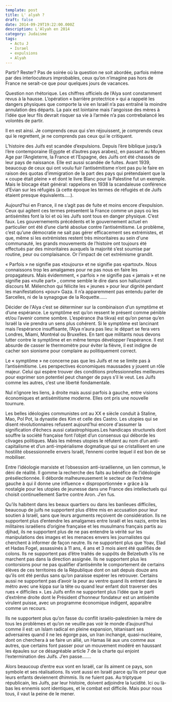 ```yaml
---
template: post
title: L' alyah ?
draft: false
date: 2014-09-29T19:22:00.000Z
description: L'Alyah en 2014
category: Judaisme
tags:
  - Actu J
  - Israel
  - expulsions
  - Alyah
---
```



Partir? Rester? Pas de soirée où la question ne soit abordée, parfois même par des interlocuteurs improbables, ceux qu’on n’imagine pas hors de France ne serait-ce que pour quelques jours de vacances. 

Question non rhétorique. Les chiffres officiels de l’Alya sont constamment revus  à la hausse. L’opération « barrière protectrice » qui a rappelé les dangers physiques que comporte la vie en Israël  n’a pas entraîné la moindre annulation des départs. La paix est lointaine mais l'angoisse des mères  à l’idée que  leur fils devrait risquer sa vie à l’armée n’a pas contrebalancé les volontés de partir. 

Il en est ainsi. Je comprends ceux qui s’en réjouissent, je comprends ceux qui le regrettent, je ne comprends pas ceux qui le critiquent. 

L’histoire des Juifs est scandée d’expulsions. Depuis l’ère biblique jusqu’à l’ère contemporaine (Egypte et d’autres pays arabes), en passant au Moyen Age par l’Angleterre, la France et l’Espagne, des Juifs ont été chassés de leur pays de naissance. Elle est aussi scandée de fuites. Avant 1939, beaucoup de ceux qui ont voulu fuir l’antisémitisme n’ont pas pu le faire en raison des quotas d’immigration de la part des pays qui prétendaient que la « coupe était pleine » et dont le livre Blanc pour la Palestine fut un exemple. Mais le blocage était général: rappelons  en 1938 la  scandaleuse conférence d’Evian sur les réfugiés (à cette époque les termes de réfugiés et de Juifs étaient presque équivalents…..).

Aujourd’hui  en France, il ne s’agit pas de fuite et moins encore d’expulsion. Ceux qui agitent ces termes présentent la France comme un pays  où les antisémites font la loi et où les Juifs sont tous en danger physique. C’est faux. Les gouvernements précédents et le gouvernement actuel en particulier ont été d’une clarté absolue contre l’antisémitisme. Le problème, c’est qu’une démocratie ne sait pas gérer efficacement ses extrémistes, et que, même si les extrémistes restent très minoritaires au sein d'une communauté, les grands mouvements de l’histoire ont toujours été effectués par des minoritaires auxquels la majorité s’est soumise par routine, peur ou complaisance. Or l’impact de cet extrémisme  grandit.



« Parfois »  ne signifie pas «toujours»  et ne signifie pas «partout». Nous connaissons trop les amalgames pour ne pas nous en faire les propagateurs. Mais évidemment, « parfois »  ne signifie pas « jamais »  et ne signifie pas  «nulle part» , comme semble le dire dans son hallucinant discours M. Mélenchon qui félicite les « jeunes » pour leur dignité pendant les manifestations «pour» Gaza. Il n’a apparemment pas entendu parler de Sarcelles, ni de la synagogue de la Roquette……



Décider de l'Alya c’est se déterminer sur la combinaison d’un symptôme et d’une espérance. Le symptôme est qu’on ressent le présent comme pénible et/ou l’avenir comme sombre. L’espérance (ha tikva) est qu’on pense qu’en Israël la vie prendra un sens plus cohérent.  Si le symptôme est lancinant mais l’espérance insuffisante, l’Alya n’aura pas lieu: le départ se fera vers Londres, Miami, Montréal ou Bruxelles.  En tant que militants nous devons lutter contre le symptôme et en même temps développer l’espérance. Il est absurde de casser le thermomètre pour éviter la fièvre, il est indigne de cacher son sionisme pour complaire au politiquement correct. 



Le « symptôme » ne concerne pas que les Juifs et ne se limite pas à l’antisémitisme. Les perspectives économiques maussades y jouent un rôle majeur. Celui qui espère trouver des conditions professionnelles meilleures pour exprimer son potentiel peut changer de pays s’il le veut. Les Juifs comme les autres, c’est une liberté fondamentale. 

Nul n’ignore les liens, à droite mais aussi parfois à gauche, entre visions économiques et antisémitisme moderne. Elles ont pris une nouvelle tournure. 



 Les belles idéologies communistes ont au XX e siècle conduit à Staline, Mao, Pol Pot, la dynastie des Kim et celle des Castro. Les utopies  qui se disent révolutionnaires refusent aujourd’hui  encore d'assumer la signification d’échecs aussi catastrophiques.Les handicaps structurels  dont souffre la société  française   font l’objet  d’un  consensus qui déborde les clivages politiques. Mais les mêmes utopies le réfutent au nom d’un anti-capitalisme et d’un anti-impérialisme  dogmatique qui se cristallisent en une hostilité obsessionnelle envers Israël, l’ennemi contre lequel il est bon de  se mobiliser. 



Entre l’idéologie marxiste et l’obsession anti-israélienne, un lien commun, le déni de réalité. Il gomme la recherche des faits au bénéfice  de l’idéologie présélectionnée. Il déborde malheureusement le secteur de l’extrême gauche à qui il donne une influence « disproportionnée » grâce à la nostalgie pour les utopies de jeunesse dans une France des intellectuels qui choisit continuellement  Sartre contre Aron. J’en fus.

Qu’ils habitent dans les beaux quartiers ou dans les banlieues difficiles, beaucoup de juifs ne supportent plus d’être mis en accusation pour leur soutien à Israël, sans que leurs arguments reçoivent de considération. Ils ne supportent plus d’entendre les amalgames entre Israël et les nazis, entre les militaires israéliens d’origine française et les musulmans français partis au djihad, ils ne supportent plus de ne pas entendre la vérité sur les manipulations des images et les menaces envers les journalistes qui cherchent à informer de façon neutre. Ils ne supportent plus que Yoav, Elad et Hadas Fogel, assassinés à 11 ans, 4 ans et 3 mois aient été qualifiés de colons. Ils ne supportent pas d’être traités de suppôts de Belzebuth s’ils ne marchent pas dans la direction assignée. Ils ne supportent plus les contorsions pour ne pas qualifier d’antisémite le comportement de certains élèves de ces territoires de la République dont on sait depuis douze ans qu’ils ont été perdus sans qu’on paraisse espérer les retrouver. Certains aussi ne supportent pas d’avoir la peur au ventre quand ils entrent  dans le métro avec une kippa sur la tête ou quand leur enfant doit traverser des rues « difficiles ». Les Juifs enfin  ne supportent plus l’idée que le parti d’extrême droite dont le Président d’honneur fondateur est un antisémite  virulent puisse, avec  un programme économique indigent, apparaître comme un recours.

 Ils ne supportent plus qu’on fasse du conflit israélo-palestinien la mère de tous les problèmes et qu’on ne veuille pas voir le monde d’aujourd’hui comme il est: un Islam radical en pleine expansion, tétanisant ses adversaires quand il ne les égorge pas, un Iran inchangé,  quasi-nucléaire, dont on cherchera à se faire un allié, un Hamas lié aux uns comme aux autres, que certains font passer pour un mouvement modéré en haussant les épaules sur ce désagréable article 7 de la charte qui enjoint  l’extermination des Juifs. J’en passe…….

Alors beaucoup d’entre eux vont en Israël, car ils aiment ce pays, son symbole et ses réalisations. Ils vont aussi en Israël parce qu’ils ont peur que leurs enfants deviennent dhimmis. Ils ne fuient pas. Au triptyque républicain,  les Juifs, par leur histoire, doivent adjoindre la lucidité. Ici ou là-bas les ennemis sont identiques, et le combat est difficile. Mais pour nous tous, il vaut la peine de le mener.
